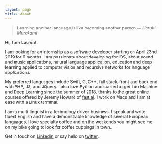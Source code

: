 ```yaml
---
layout: page
title: About
---
```

 
<!--   Study hard what interests you the most in the most undisciplined, irreverent and original manner possible.
  ― Richard Feynmann -->
  > Learning another language is like becoming another person -- <cite>Haruki Murakami</cite>
<!-- ![laurent](/assets/img/about.jpg){:class="profile_img"} -->

Hi, I am Laurent. 

I am looking for an internship as a software developer starting on April 23nd 2019 for 6 months. I am passionate about developing for iOS, about sound and music applications, natural language application, education and deep learning applied to computer vision and recursive networks for language applications.

My preferred languages include Swift, C, C++, full stack, front and back end with PHP, JS, and JQuery. I also love Python and started to get into Machine and Deep Learning since the summer of 2018. thanks to the great online courses offered by Jeremy Howard of [fast.ai](https://course.fast.ai). I work on Macs and I am at ease with a Linux terminal.

I am a multi-linguist in a technology driven business. I speak and write fluent English and have a demonstrable knowledge of several European languages. I love specialty coffee and on the weekends you might see me on my bike going to look for coffee cuppings in town.. 

Get in touch on [Linkedin](https://www.linkedin.com/in/laurentbrusa) or say hello on [twitter](https://twitter.com/wrmultitudes).
 
